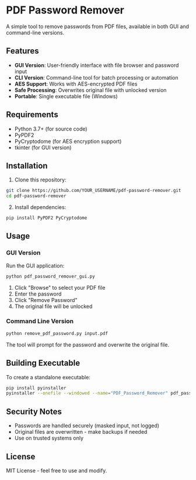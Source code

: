 # PDF Password Remover

A simple tool to remove passwords from PDF files, available in both GUI and command-line versions.

## Features

- **GUI Version**: User-friendly interface with file browser and password input
- **CLI Version**: Command-line tool for batch processing or automation
- **AES Support**: Works with AES-encrypted PDF files
- **Safe Processing**: Overwrites original file with unlocked version
- **Portable**: Single executable file (Windows)

## Requirements

- Python 3.7+ (for source code)
- PyPDF2
- PyCryptodome (for AES encryption support)
- tkinter (for GUI version)

## Installation

1. Clone this repository:
```bash
git clone https://github.com/YOUR_USERNAME/pdf-password-remover.git
cd pdf-password-remover
```

2. Install dependencies:
```bash
pip install PyPDF2 PyCryptodome
```

## Usage

### GUI Version
Run the GUI application:
```bash
python pdf_password_remover_gui.py
```
1. Click "Browse" to select your PDF file
2. Enter the password
3. Click "Remove Password"
4. The original file will be unlocked

### Command Line Version
```bash
python remove_pdf_password.py input.pdf
```
The tool will prompt for the password and overwrite the original file.

## Building Executable

To create a standalone executable:
```bash
pip install pyinstaller
pyinstaller --onefile --windowed --name="PDF_Password_Remover" pdf_password_remover_gui.py
```

## Security Notes

- Passwords are handled securely (masked input, not logged)
- Original files are overwritten - make backups if needed
- Use on trusted systems only

## License

MIT License - feel free to use and modify.